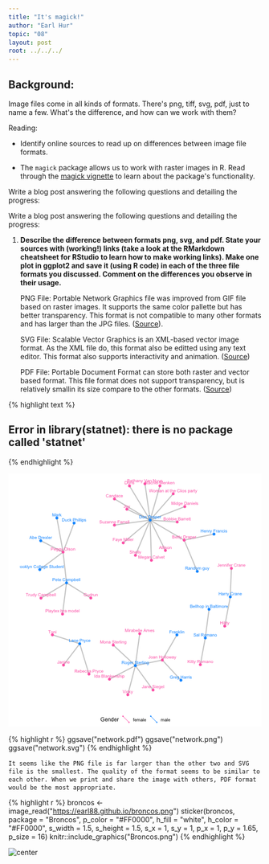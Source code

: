 ```yaml
---
title: "It's magick!"
author: "Earl Hur"
topic: "08"
layout: post
root: ../../../
---
```


## Background:

Image files come in all kinds of formats. There's png, tiff, svg, pdf, just to name a few. What's the difference, and how can we work with them?

Reading: 

  - Identify online sources to read up on differences between image file formats. 

  - The `magick` package allows us to work with raster images in R. Read through the  [magick vignette](https://cran.r-project.org/web/packages/magick/vignettes/intro.html) to learn about the package's functionality.

Write a blog post answering the following questions and detailing the progress: 


Write a blog post answering the following questions and detailing the progress: 

1. **Describe the difference between formats png, svg, and pdf. State your sources with (working!) links (take a look at the RMarkdown cheatsheet for RStudio to learn how to make working links). Make one plot in ggplot2 and save it (using R code) in each of the three file formats you discussed. Comment on the differences you observe in their usage.**

    PNG File: Portable Network Graphics file was improved from GIF file based on raster images. It supports the same color pallette but has better transparency. This format is not compatible to many other formats and has larger than the JPG files. ([Source](https://www.movavi.com/blog/what-image-format-is-the-best.html)). 
    
    SVG File: Scalable Vector Graphics is an XML-based vector image format. As the XML file do, this format also be editted using any text editor. This format also supports interactivity and animation. ([Source](https://www.coreldraw.com/en/pages/svg-file/))
    
    PDF File: Portable Document Format can store both raster and vector based format. This file format does not support transparency, but is relatively smallin its size compare to the other formats. ([Source](https://en.wikipedia.org/wiki/PDF#Imaging_model))



{% highlight text %}
## Error in library(statnet): there is no package called 'statnet'
{% endhighlight %}


![center](../figure/08/EarlHur/unnamed-chunk-2-1.png)


{% highlight r %}
ggsave("network.pdf")
ggsave("network.png")
ggsave("network.svg")
{% endhighlight %}


    It seems like the PNG file is far larger than the other two and SVG file is the smallest. The quality of the format seems to be similar to each other. When we print and share the image with others, PDF format would be the most appropriate.
    
    
    


{% highlight r %}
broncos <- image_read("https://earl88.github.io/broncos.png")
sticker(broncos, package = "Broncos", 
        p_color = "#FF0000", h_fill = "white", 
        h_color = "#FF0000",
        s_width = 1.5, s_height = 1.5, s_x = 1, s_y = 1, 
        p_x = 1, p_y = 1.65, p_size = 16)
knitr::include_graphics("Broncos.png")
{% endhighlight %}

![center](.Broncos.png)

